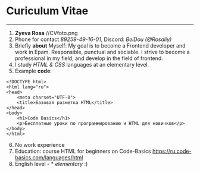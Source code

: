 # Curiculum Vitae
*********
1. **Zyeva Rosa**
//CVfoto.png
2. Phone for contact *89259-49-16-01*, Discord: *BeiDou (@Rosaliy)* 
3. Briefly **about** Myself: My goal is to become a Frontend developer and work in Epam. Responsible, punctual and sociable. I strive to become a professional in my field, and develop in the field of frontend.
4. I study *HTML & CSS* languages at an elementary level.
5. Example **code**:
```
<!DOCTYPE html>
<html lang="ru">
<head>
    <meta charset="UTF-8">
    <title>Базовая разметка HTML</title>
</head>
<body>
    <h1>Code Basics</h1>
    <p>Бесплатные уроки по программированию и HTML для новичков</p>
</body>
</html>
```
6. No work experience
7. Education: course HTML for beginners on Code-Basics https://ru.code-basics.com/languages/html
8. English level - \* *elementary* \:)